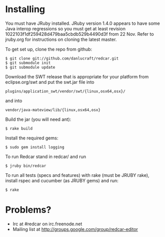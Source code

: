 
Installing
==========

You must have JRuby installed. JRuby version 1.4.0 appears to have some Java interop regressions so you must get at least revision 1022103f1df259428d479baa5cbdb529b4490d3f from 22 Nov. Refer to jruby.org for instructions on cloning the latest master.

To get set up, clone the repo from github:

    $ git clone git://github.com/danlucraft/redcar.git
    $ git submodule init
    $ git submodule update

Download the SWT release that is appropriate for your platform from
eclipse.org/swt and put the swt.jar file into

    plugins/application_swt/vendor/swt/{linux,osx64,osx}/
    
and into 

    vendor/java-mateview/lib/{linux,osx64,osx}

Build the jar (you will need ant):

    $ rake build

Install the required gems:

    $ sudo gem install logging

To run Redcar stand in redcar/ and run

    $ jruby bin/redcar

To run all tests (specs and features) with rake (must be JRUBY rake),  
install rspec and cucumber (as JRUBY gems) and run:

    $ rake

Problems?
=========

 * Irc at #redcar on irc.freenode.net
 * Mailing list at http://groups.google.com/group/redcar-editor

